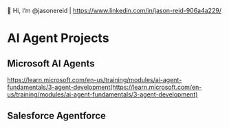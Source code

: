 👋 Hi, I’m @jasonereid | https://www.linkedin.com/in/jason-reid-906a4a229/

# AI Agent Projects

## Microsoft AI Agents
https://learn.microsoft.com/en-us/training/modules/ai-agent-fundamentals/3-agent-development(https://learn.microsoft.com/en-us/training/modules/ai-agent-fundamentals/3-agent-development)


## Salesforce Agentforce

